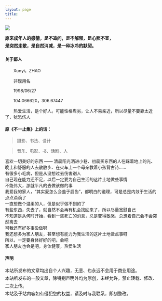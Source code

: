 ```yaml
---
layout: page
title: 
---
```


<div style="font-size: 0.9rem; font-weight:300; line-height: 1.6rem;">

<img src="https://s2.ax1x.com/2019/12/15/Qf4SDf.md.png#vwid=680&vhei=383">

<p class="message" style="font-size: 0.9rem; font-weight: 700">
原来成年人的感情，是不追问，是不解释，是心照不宣，<br>
是突然走散，是自然消减，是一种冰冷的默契。
</p>


</div>

#### **关于鄙人**

&emsp;&emsp;Xunyi，ZHAO

&emsp;&emsp;非现用名

&emsp;&emsp;1998/​06/27

&emsp;&emsp;104.066620，306.67447

&emsp;&emsp;热爱生活，是个好人。可能性格卑劣，让人不易亲近，所以尽量不要靠太近了，犹恐伤人

#### **原《不一止集》上的话：**

>摄影、书法、设计

>音乐、电影、书、话剧、人

喜欢一切美好的东西 —— 清晨阳光洒进小巷、初晨买东西的人在踩着地上的光、晚上和舒服的人去散散步、在火车上一个母亲教着小孩背古诗......<br>
有很多小毛病，但是从没想过去伤害别人<br>
自己现在能力还不足，以后一定要为自己生活的这片土地做些事情<br>
不能伟大，那就平凡的去做该做的事<br>
我爱我的家人，“其实愛怎么会羞于启齿”，都明白的道理，可是总是内敛于生活的点点滴滴了<br>
一直想做个温柔的人，但是似乎做不到的了<br>
有些东西，失去了，就自然不会再有机会找回来了，所以尽量宽慰自己<br>
不知道是从何时开始，看到一些死亡的消息，总是变得敏感，总想着自己会不会突然离去<br>
可我还有好多事没做呀<br>
我还想多为家人朋友，甚至想有能力为我生活的这片土地做点事呀<br>
所以，一定要身体好好的吧，会吧<br>
家人朋友也会是吧，身体健康，热爱生活

#### **声明**

<div style="font-size: 0.9rem; font-weight:300; line-height: 1.6rem;">
本站所发布的文章均出自个人兴趣，无意、也永远不会用于商业用途。<br>
本站所发布的一般文章，除特别声明外均为原创，未经允许，禁止转载、修改、二次上传。<br>
本站及子站内容如有侵犯您的权益，请及时与我联系，即刻整改。
</div>
